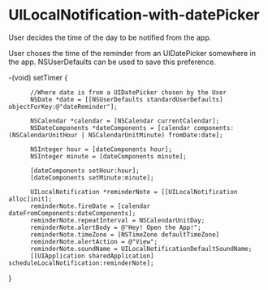 # UILocalNotification-with-datePicker

User decides the time of the day to be notified from the app.

User choses the time of the reminder from an UIDatePicker somewhere in the app. NSUserDefaults can be used to save this preference.

  -(void) setTimer {
  
          //Where date is from a UIDatePicker chosen by the User
          NSDate *date = [[NSUserDefaults standardUserDefaults] objectForKey:@"dateReminder"];
          
          NSCalendar *calendar = [NSCalendar currentCalendar];
          NSDateComponents *dateComponents = [calendar components:(NSCalendarUnitHour | NSCalendarUnitMinute) fromDate:date];
          
          NSInteger hour = [dateComponents hour];
          NSInteger minute = [dateComponents minute];
          
          [dateComponents setHour:hour];
          [dateComponents setMinute:minute];
          
          UILocalNotification *reminderNote = [[UILocalNotification alloc]init];
          reminderNote.fireDate = [calendar dateFromComponents:dateComponents];
          reminderNote.repeatInterval = NSCalendarUnitDay;
          reminderNote.alertBody = @"Hey! Open the App!";
          reminderNote.timeZone = [NSTimeZone defaultTimeZone]
          reminderNote.alertAction = @"View";
          reminderNote.soundName = UILocalNotificationDefaultSoundName;
          [[UIApplication sharedApplication] scheduleLocalNotification:reminderNote];
        
      
  }
